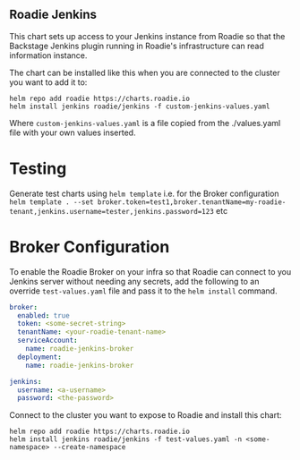
## Roadie Jenkins

This chart sets up access to your Jenkins instance from Roadie so that the Backstage Jenkins plugin running in Roadie's infrastructure can read information instance.

The chart can be installed like this when you are connected to the cluster you want to add it to:
```shell
helm repo add roadie https://charts.roadie.io
helm install jenkins roadie/jenkins -f custom-jenkins-values.yaml
```

Where `custom-jenkins-values.yaml` is a file copied from the ./values.yaml file with your own values inserted. 

# Testing

Generate test charts using `helm template` i.e. for the Broker configuration `helm template . --set broker.token=test1,broker.tenantName=my-roadie-tenant,jenkins.username=tester,jenkins.password=123` etc

# Broker Configuration

To enable the Roadie Broker on your infra so that Roadie can connect to you Jenkins server without needing any secrets, add the following to an override `test-values.yaml` file and pass it to the `helm install` command. 
```yaml
broker:
  enabled: true
  token: <some-secret-string>
  tenantName: <your-roadie-tenant-name>
  serviceAccount:
    name: roadie-jenkins-broker
  deployment:
    name: roadie-jenkins-broker

jenkins:
  username: <a-username>
  password: <the-password>
```

Connect to the cluster you want to expose to Roadie and install this chart:
```shell
helm repo add roadie https://charts.roadie.io
helm install jenkins roadie/jenkins -f test-values.yaml -n <some-namespace> --create-namespace
```


